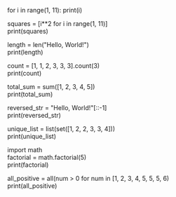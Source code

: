   for i in range(1, 11): print(i)


squares = [i**2 for i in range(1, 11)] <br>
print(squares)


length = len("Hello, World!") <br>
print(length)


count = [1, 1, 2, 3, 3, 3].count(3) <br>
print(count)

total_sum = sum([1, 2, 3, 4, 5])  <br>
print(total_sum)


reversed_str = "Hello, World!"[::-1] <br>
print(reversed_str)


unique_list = list(set([1, 2, 2, 3, 3, 4])) <br>
print(unique_list)

import math <br>
factorial = math.factorial(5) <br>
print(factorial)


all_positive = all(num > 0 for num in [1, 2, 3, 4, 5, 5, 5, 6) <br>
print(all_positive)

